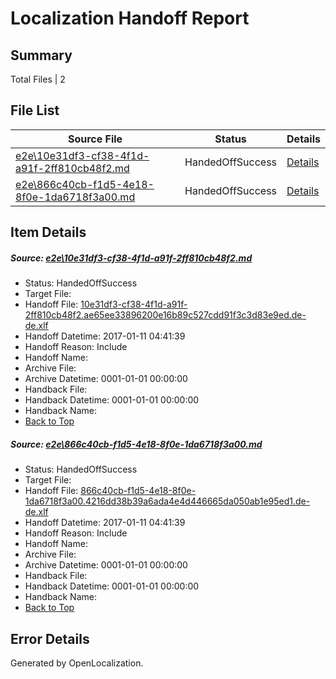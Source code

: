 # <a name='report-top'></a> Localization Handoff Report

## Summary
 Total Files | 2

## File List
 Source File | Status | Details 
 ----------- | ------ | ------- 
 [e2e\10e31df3-cf38-4f1d-a91f-2ff810cb48f2.md](https://github.com/OpenLocalizationTestOrg/ol-test0/blob/7fcb64620e8fcad628f13d6200f136f90b0a33e1/e2e/10e31df3-cf38-4f1d-a91f-2ff810cb48f2.md) | HandedOffSuccess | [Details](#ff17e0e3ee9a44bbf39f4c6cbcd479e85a76aa8b1)
 [e2e\866c40cb-f1d5-4e18-8f0e-1da6718f3a00.md](https://github.com/OpenLocalizationTestOrg/ol-test0/blob/7fcb64620e8fcad628f13d6200f136f90b0a33e1/e2e/866c40cb-f1d5-4e18-8f0e-1da6718f3a00.md) | HandedOffSuccess | [Details](#e98fc067728b922f95c19e69d698e4deec1a778d7)

## Item Details
##### <a name='ff17e0e3ee9a44bbf39f4c6cbcd479e85a76aa8b1'></a> Source: [e2e\10e31df3-cf38-4f1d-a91f-2ff810cb48f2.md](https://github.com/OpenLocalizationTestOrg/ol-test0/blob/7fcb64620e8fcad628f13d6200f136f90b0a33e1/e2e/10e31df3-cf38-4f1d-a91f-2ff810cb48f2.md)
* Status: HandedOffSuccess
* Target File: 
* Handoff File: [10e31df3-cf38-4f1d-a91f-2ff810cb48f2.ae65ee33896200e16b89c527cdd91f3c3d83e9ed.de-de.xlf](https://github.com/OpenLocalizationTestOrg/ol-test0-handoff/blob/9723a8dcd958762e96a689e2db936f64b9270c53/ol-handoff/OpenLocalizationTestOrg/ol-test0-dede/shujia/ht/10e31df3-cf38-4f1d-a91f-2ff810cb48f2.ae65ee33896200e16b89c527cdd91f3c3d83e9ed.de-de.xlf)
* Handoff Datetime: 2017-01-11 04:41:39
* Handoff Reason: Include
* Handoff Name: 
* Archive File: 
* Archive Datetime: 0001-01-01 00:00:00
* Handback File: 
* Handback Datetime: 0001-01-01 00:00:00
* Handback Name: 
* [Back to Top](#report-top)

##### <a name='e98fc067728b922f95c19e69d698e4deec1a778d7'></a> Source: [e2e\866c40cb-f1d5-4e18-8f0e-1da6718f3a00.md](https://github.com/OpenLocalizationTestOrg/ol-test0/blob/7fcb64620e8fcad628f13d6200f136f90b0a33e1/e2e/866c40cb-f1d5-4e18-8f0e-1da6718f3a00.md)
* Status: HandedOffSuccess
* Target File: 
* Handoff File: [866c40cb-f1d5-4e18-8f0e-1da6718f3a00.4216dd38b39a6ada4e4d446665da050ab1e95ed1.de-de.xlf](https://github.com/OpenLocalizationTestOrg/ol-test0-handoff/blob/9723a8dcd958762e96a689e2db936f64b9270c53/ol-handoff/OpenLocalizationTestOrg/ol-test0-dede/shujia/ht/866c40cb-f1d5-4e18-8f0e-1da6718f3a00.4216dd38b39a6ada4e4d446665da050ab1e95ed1.de-de.xlf)
* Handoff Datetime: 2017-01-11 04:41:39
* Handoff Reason: Include
* Handoff Name: 
* Archive File: 
* Archive Datetime: 0001-01-01 00:00:00
* Handback File: 
* Handback Datetime: 0001-01-01 00:00:00
* Handback Name: 
* [Back to Top](#report-top)


## Error Details

Generated by OpenLocalization.
